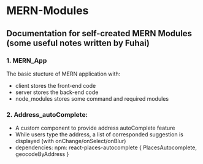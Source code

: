 # MERN-Modules
## Documentation for self-created MERN Modules (some useful notes written by Fuhai)

### 1. MERN_App
The basic stucture of MERN application with:
- client stores the front-end code
- server stores the back-end code
- node_modules stores some command and required modules


### 2. Address_autoComplete: 
- A custom component to provide address autoComplete feature
- While users type the address, a list of corresponded suggestion is displayed (with onChange/onSelect/onBlur)
- dependencies:
    npm:  react-places-autocomplete { PlacesAutocomplete, geocodeByAddress }
